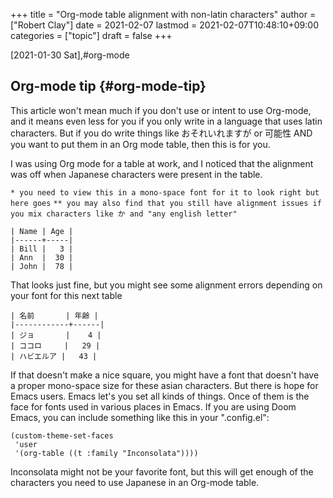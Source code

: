 +++
title = "Org-mode table alignment with non-latin characters"
author = ["Robert Clay"]
date = 2021-02-07
lastmod = 2021-02-07T10:48:10+09:00
categories = ["topic"]
draft = false
+++

<span class="timestamp-wrapper"><span class="timestamp">[2021-01-30 Sat]</span></span>,#org-mode


## Org-mode tip {#org-mode-tip}

This article won't mean much if you don't use or intent to use Org-mode, and it
means even less for you if you only write in a language that uses latin
characters. But if you do write things like おそれいれますが or 可能性 AND you
want to put them in an Org mode table, then this is for you.

I was using Org mode for a table at work, and I noticed that the alignment was
off when Japanese characters were present in the table.

`* you need to view this in a mono-space font for it to look right but here goes`
`** you may also find that you still have alignment issues if you mix characters
like か and "any english letter"`

```text
| Name | Age |
|------+-----|
| Bill |   3 |
| Ann  |  30 |
| John |  78 |
```

That looks just fine, but you might see some alignment errors depending on your
font for this next table

```text
| 名前       | 年齢 |
|------------+------|
| ジョ       |    4 |
| ココロ     |   29 |
| ハビエルア |   43 |
```

If that doesn't make a nice square, you might have a font that doesn't have a
proper mono-space size for these asian characters. But there is hope for Emacs
users. Emacs let's you set all kinds of things. Once of them is the face for
fonts used in various places in Emacs. If you are using Doom Emacs, you can
include something like this in your ".config.el":

<a id="code-snippet--org-table-config"></a>
```elisp
(custom-theme-set-faces
 'user
 '(org-table ((t :family "Inconsolata"))))
```

Inconsolata might not be your favorite font, but this will get enough of the
characters you need to use Japanese in an Org-mode table.

